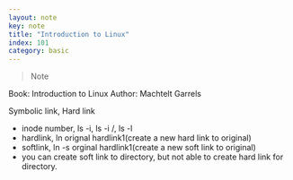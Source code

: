 ```yaml
---
layout: note
key: note
title: "Introduction to Linux"
index: 101
category: basic
---
```


> Note

Book: Introduction to Linux
Author: Machtelt Garrels

Symbolic link, Hard link

- inode number, ls -i, ls -i /, ls -l
- hardlink, ln orignal hardlink1(create a new hard link to original)
- softlink, ln -s orginal hardlink1(create a new soft link to original)
- you can create soft link to directory, but not able to create hard link for directory.
